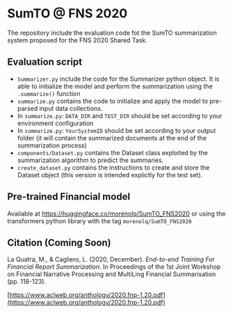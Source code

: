 # SumTO @ FNS 2020
The repository include the evaluation code fot the SumTO summarization system proposed for the FNS 2020 Shared Task. 

## Evaluation script
- `Summarizer.py` include the code for the Summarizer python object. It is able to initialize the model and perform the summarization using the `.summarize()` function
- `summarize.py` contains the code to initialize and apply the model to pre-parsed input data collections.
- In `summarize.py`: `DATA_DIR` and `TEST_DIR` should be set according to your environment configuration
- In `summarize.py`: `YourSystemID` should be set according to your output folder (it will contain the summarized documents at the end of the summarization process)
- `components/Dataset.py` contains the Dataset class exploited by the summarization algorithm to predict the summaries.
- `create_dataset.py` contains the instructions to create and store the Dataset object (this version is intended explictly for the test set).

## Pre-trained Financial model

Available at https://huggingface.co/morenolq/SumTO_FNS2020 or using the transformers python library with the tag `morenolq/SumTO_FNS2020`


## Citation (Coming Soon)

La Quatra, M., & Cagliero, L. (2020, December). *End-to-end Training For Financial Report Summarization*. In Proceedings of the 1st Joint Workshop on Financial Narrative Processing and MultiLing Financial Summarisation (pp. 118-123).

[https://www.aclweb.org/anthology/2020.fnp-1.20.pdf](https://www.aclweb.org/anthology/2020.fnp-1.20.pdf)
